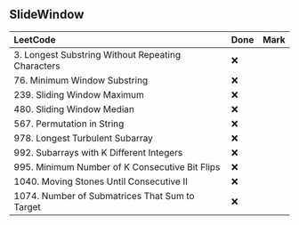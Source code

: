 ## SlideWindow

|          LeetCode                 | Done | Mark |
| :---                              | ---- | ---- |
| 3. Longest Substring Without Repeating Characters |  ❌  |    |
| 76. Minimum Window Substring |  ❌  |    |
| 239. Sliding Window Maximum |  ❌  |    |
| 480. Sliding Window Median |  ❌  |    |
| 567. Permutation in String |  ❌  |    |
| 978. Longest Turbulent Subarray |  ❌  |    |
| 992. Subarrays with K Different Integers |  ❌  |    |
| 995. Minimum Number of K Consecutive Bit Flips |  ❌  |    |
| 1040. Moving Stones Until Consecutive II |  ❌  |    |
| 1074. Number of Submatrices That Sum to Target |  ❌  |    |